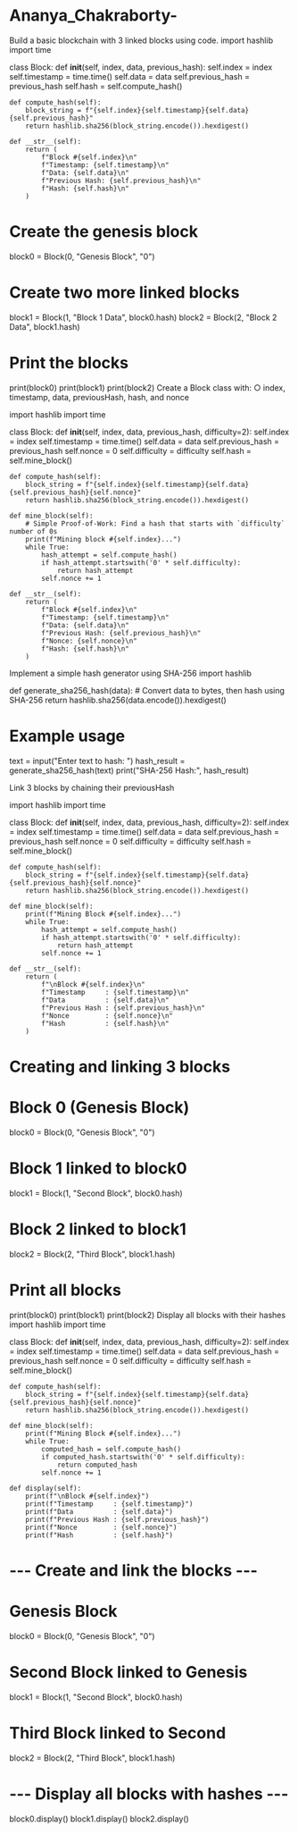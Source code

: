 # Ananya_Chakraborty-
 Build a basic blockchain with 3 linked blocks using code. 
import hashlib
import time

class Block:
    def __init__(self, index, data, previous_hash):
        self.index = index
        self.timestamp = time.time()
        self.data = data
        self.previous_hash = previous_hash
        self.hash = self.compute_hash()

    def compute_hash(self):
        block_string = f"{self.index}{self.timestamp}{self.data}{self.previous_hash}"
        return hashlib.sha256(block_string.encode()).hexdigest()

    def __str__(self):
        return (
            f"Block #{self.index}\n"
            f"Timestamp: {self.timestamp}\n"
            f"Data: {self.data}\n"
            f"Previous Hash: {self.previous_hash}\n"
            f"Hash: {self.hash}\n"
        )

# Create the genesis block
block0 = Block(0, "Genesis Block", "0")

# Create two more linked blocks
block1 = Block(1, "Block 1 Data", block0.hash)
block2 = Block(2, "Block 2 Data", block1.hash)




# Print the blocks
print(block0)
print(block1)
print(block2)
Create a Block class with: 
○ index, timestamp, data, previousHash, hash, and nonce 

import hashlib
import time

class Block:
    def __init__(self, index, data, previous_hash, difficulty=2):
        self.index = index
        self.timestamp = time.time()
        self.data = data
        self.previous_hash = previous_hash
        self.nonce = 0
        self.difficulty = difficulty
        self.hash = self.mine_block()

    def compute_hash(self):
        block_string = f"{self.index}{self.timestamp}{self.data}{self.previous_hash}{self.nonce}"
        return hashlib.sha256(block_string.encode()).hexdigest()

    def mine_block(self):
        # Simple Proof-of-Work: Find a hash that starts with `difficulty` number of 0s
        print(f"Mining block #{self.index}...")
        while True:
            hash_attempt = self.compute_hash()
            if hash_attempt.startswith('0' * self.difficulty):
                return hash_attempt
            self.nonce += 1

    def __str__(self):
        return (
            f"Block #{self.index}\n"
            f"Timestamp: {self.timestamp}\n"
            f"Data: {self.data}\n"
            f"Previous Hash: {self.previous_hash}\n"
            f"Nonce: {self.nonce}\n"
            f"Hash: {self.hash}\n"
        )
 Implement a simple hash generator using SHA-256 
 import hashlib

def generate_sha256_hash(data):
    # Convert data to bytes, then hash using SHA-256
    return hashlib.sha256(data.encode()).hexdigest()

# Example usage
text = input("Enter text to hash: ")
hash_result = generate_sha256_hash(text)
print("SHA-256 Hash:", hash_result)

 Link 3 blocks by chaining their previousHash 

 import hashlib
import time

class Block:
    def __init__(self, index, data, previous_hash, difficulty=2):
        self.index = index
        self.timestamp = time.time()
        self.data = data
        self.previous_hash = previous_hash
        self.nonce = 0
        self.difficulty = difficulty
        self.hash = self.mine_block()

    def compute_hash(self):
        block_string = f"{self.index}{self.timestamp}{self.data}{self.previous_hash}{self.nonce}"
        return hashlib.sha256(block_string.encode()).hexdigest()

    def mine_block(self):
        print(f"Mining Block #{self.index}...")
        while True:
            hash_attempt = self.compute_hash()
            if hash_attempt.startswith('0' * self.difficulty):
                return hash_attempt
            self.nonce += 1

    def __str__(self):
        return (
            f"\nBlock #{self.index}\n"
            f"Timestamp     : {self.timestamp}\n"
            f"Data          : {self.data}\n"
            f"Previous Hash : {self.previous_hash}\n"
            f"Nonce         : {self.nonce}\n"
            f"Hash          : {self.hash}\n"
        )

# Creating and linking 3 blocks

# Block 0 (Genesis Block)
block0 = Block(0, "Genesis Block", "0")

# Block 1 linked to block0
block1 = Block(1, "Second Block", block0.hash)

# Block 2 linked to block1
block2 = Block(2, "Third Block", block1.hash)

# Print all blocks
print(block0)
print(block1)
print(block2)
Display all blocks with their hashes 
import hashlib
import time

class Block:
    def __init__(self, index, data, previous_hash, difficulty=2):
        self.index = index
        self.timestamp = time.time()
        self.data = data
        self.previous_hash = previous_hash
        self.nonce = 0
        self.difficulty = difficulty
        self.hash = self.mine_block()

    def compute_hash(self):
        block_string = f"{self.index}{self.timestamp}{self.data}{self.previous_hash}{self.nonce}"
        return hashlib.sha256(block_string.encode()).hexdigest()

    def mine_block(self):
        print(f"Mining Block #{self.index}...")
        while True:
            computed_hash = self.compute_hash()
            if computed_hash.startswith('0' * self.difficulty):
                return computed_hash
            self.nonce += 1

    def display(self):
        print(f"\nBlock #{self.index}")
        print(f"Timestamp     : {self.timestamp}")
        print(f"Data          : {self.data}")
        print(f"Previous Hash : {self.previous_hash}")
        print(f"Nonce         : {self.nonce}")
        print(f"Hash          : {self.hash}")

# --- Create and link the blocks ---

# Genesis Block
block0 = Block(0, "Genesis Block", "0")

# Second Block linked to Genesis
block1 = Block(1, "Second Block", block0.hash)

# Third Block linked to Second
block2 = Block(2, "Third Block", block1.hash)

# --- Display all blocks with hashes ---
block0.display()
block1.display()
block2.display()



